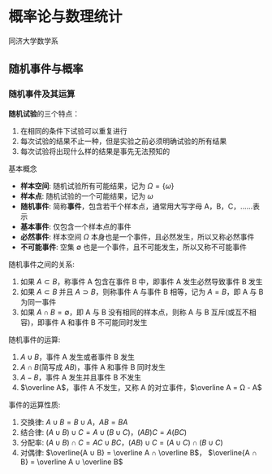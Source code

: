 # 概率论与数理统计

同济大学数学系

## 随机事件与概率

### 随机事件及其运算

**随机试验**的三个特点：

1. 在相同的条件下试验可以重复进行
2. 每次试验的结果不止一种，但是实验之前必须明确试验的所有结果
3. 每次试验将出现什么样的结果是事先无法预知的

基本概念

- **样本空间**: 随机试验所有可能结果，记为 $Ω = \{ω\}$
- **样本点**: 随机试验的一个可能结果，记为 $ω$
- **随机事件**: 简称**事件**，包含若干个样本点，通常用大写字母 A，B，C，……表示
- **基本事件**: 仅包含一个样本点的事件
- **必然事件**: 样本空间 $Ω$ 本身也是一个事件，且必然发生，所以又称必然事件
- **不可能事件**: 空集 $∅$ 也是一个事件，且不可能发生，所以又称不可能事件

随机事件之间的关系:

1. 如果 $A ⊂ B$，称事件 A 包含在事件 B 中，即事件 A 发生必然导致事件 B 发生
2. 如果 $A ⊂ B$ 并且 $A ⊃ B$，则称事件 A 与事件 B 相等，记为 $A = B$，即 A 与 B 为同一事件
3. 如果 $A ∩ B = ∅$，即 A 与 B 没有相同的样本点，则称 A 与 B 互斥(或互不相容)，即事件 A 和事件 B 不可能同时发生

随机事件的运算:

1. $A ∪ B$，事件 A 发生或者事件 B 发生
2. $A ∩ B$(简写成 $AB$)，事件 A 和事件 B 同时发生
3. $A - B$，事件 A 发生并且事件 B 不发生
4. $\overline A$，事件 A 不发生，又称 A 的对立事件，$\overline A = Ω - A$

事件的运算性质:

1. 交换律: $A ∪ B = B ∪ A$，$AB = BA$
2. 结合律: $(A ∪ B) ∪ C = A ∪ (B ∪ C)$，$(AB)C = A(BC)$
3. 分配率: $(A ∪ B) ∩ C = AC ∪ BC$，$(AB) ∪ C = (A ∪ C) ∩ (B ∪ C)$
4. 对偶律: $\overline{A ∪ B} = \overline A ∩ \overline B$， $\overline{A ∩ B} = \overline A ∪ \overline B$
